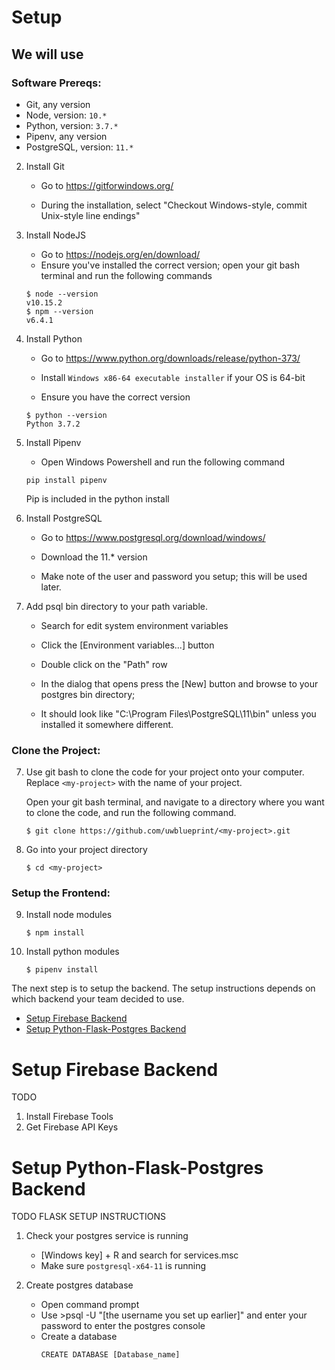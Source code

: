 # Setup
## We will use
### Software Prereqs:
- Git, any version
- Node, version: `10.*`
- Python, version: `3.7.*`
- Pipenv, any version
- PostgreSQL, version: `11.*`

2. Install Git  
    * Go to https://gitforwindows.org/

    * During the installation, select "Checkout Windows-style, commit Unix-style line endings"

3. Install NodeJS  

    * Go to https://nodejs.org/en/download/
    * Ensure you've installed the correct version; open your git bash terminal and run the following commands
    ```
    $ node --version
    v10.15.2
    $ npm --version
    v6.4.1
    ```
4. Install Python  

    * Go to https://www.python.org/downloads/release/python-373/
    
    * Install `Windows x86-64 executable installer` if your OS is 64-bit

    * Ensure you have the correct version
    ```
    $ python --version
    Python 3.7.2
    ```
5. Install Pipenv  
    * Open Windows Powershell and run the following command
    ```
    pip install pipenv
    ```
    Pip is included in the python install
6. Install PostgreSQL  
    * Go to https://www.postgresql.org/download/windows/
    
    * Download the 11.* version

    * Make note of the user and password you setup; this will be used later.
    
7. Add psql bin directory to your path variable.
    * Search for edit system environment variables

    * Click the [Environment variables...] button

    * Double click on the "Path" row

    * In the dialog that opens press the [New] button and browse to your postgres bin directory; 

    * It should look like "C:\Program Files\PostgreSQL\11\bin" unless you installed it somewhere different.

### Clone the Project:
7. Use git bash to clone the code for your project onto your computer. Replace `<my-project>` with the name of your project.  

    Open your git bash terminal, and navigate to a directory where you want to clone the code, and run the following command.
    ```
    $ git clone https://github.com/uwblueprint/<my-project>.git
    ```

8. Go into your project directory  
    ```
    $ cd <my-project>
    ```

### Setup the Frontend:
9. Install node modules  
    ```
    $ npm install
    ```
10. Install python modules  
    ```
    $ pipenv install
    ```
The next step is to setup the backend. The setup instructions depends on which backend your team decided to use.
- [Setup Firebase Backend](#setup-firebase-backend)
- [Setup Python-Flask-Postgres Backend](#setup-python-flask-postgres-backend)

# Setup Firebase Backend
TODO
1. Install Firebase Tools
2. Get Firebase API Keys

# Setup Python-Flask-Postgres Backend
TODO FLASK SETUP INSTRUCTIONS
1. Check your postgres service is running
    * [Windows key] + R and search for services.msc
    * Make sure `postgresql-x64-11` is running

2. Create postgres database
    * Open command prompt
    * Use >psql -U "[the username you set up earlier]" and enter your password to enter the postgres console
    * Create a database 
        ```
        CREATE DATABASE [Database_name]
        ```

